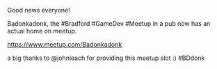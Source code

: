 Good news everyone!

Badonkadonk, the #Bradford #GameDev #Meetup in a pub now has an actual home on meetup.

https://www.meetup.com/Badonkadonk

a big thanks to @johnleach for providing this meetup slot :) #BDdonk 